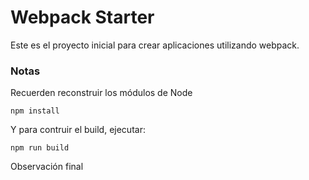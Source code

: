 # Webpack Starter

Este es el proyecto inicial para crear aplicaciones utilizando webpack.

### Notas
Recuerden reconstruir los módulos de Node
```
npm install
```

Y para contruir el build, ejecutar:

```
npm run build
```

Observación final